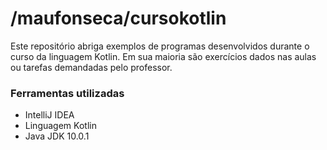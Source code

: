# /maufonseca/cursokotlin

Este repositório abriga exemplos de programas desenvolvidos durante o curso da linguagem Kotlin. Em sua maioria são exercícios dados nas aulas ou tarefas demandadas pelo professor.

### Ferramentas utilizadas

- IntelliJ IDEA
- Linguagem Kotlin
- Java JDK 10.0.1
